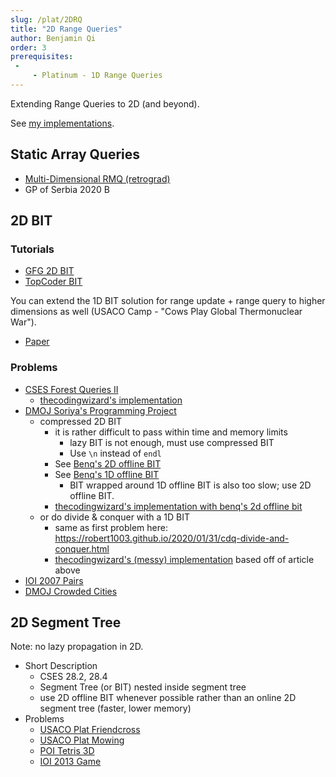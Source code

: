 ```yaml
---
slug: /plat/2DRQ
title: "2D Range Queries"
author: Benjamin Qi
order: 3
prerequisites: 
 - 
     - Platinum - 1D Range Queries
---
```


Extending Range Queries to 2D (and beyond).

<!-- END DESCRIPTION -->

See [my implementations](https://github.com/bqi343/USACO/tree/master/Implementations/content/data-structures/2D%20Range%20Queries%20(15.2)).

## Static Array Queries

 - [Multi-Dimensional RMQ (retrograd)](https://codeforces.com/blog/entry/53810)
 - GP of Serbia 2020 B

## 2D BIT

### Tutorials

 - [GFG 2D BIT](https://www.geeksforgeeks.org/two-dimensional-binary-indexed-tree-or-fenwick-tree/)
 - [TopCoder BIT](https://www.topcoder.com/community/competitive-programming/tutorials/binary-indexed-trees/)

You can extend the 1D BIT solution for range update + range query to higher dimensions as well (USACO Camp - "Cows Play Global Thermonuclear War").

 - [Paper](https://arxiv.org/pdf/1311.6093.pdf)

### Problems

 - [CSES Forest Queries II](https://cses.fi/problemset/task/1739)
   - [thecodingwizard's implementation](https://github.com/thecodingwizard/competitive-programming/blob/master/cses/Forest%20Queries%20II.cpp)
 - [DMOJ Soriya's Programming Project](https://dmoj.ca/problem/dmopc19c7p5)
   - compressed 2D BIT
     - it is rather difficult to pass within time and memory limits
       - lazy BIT is not enough, must use compressed BIT
       - Use `\n` instead of `endl`
     - See [Benq's 2D offline BIT](https://github.com/bqi343/USACO/blob/master/Implementations/content/data-structures/2D%20Range%20Queries%20(15.2)/BIT2DOff%20(15.2).h)
     - See [Benq's 1D offline BIT](https://github.com/bqi343/USACO/blob/master/Implementations/content/data-structures/1D%20Range%20Queries%20(9.2)/BIToff.h)
       - BIT wrapped around 1D offline BIT is also too slow; use 2D offline BIT.
     - [thecodingwizard's implementation with benq's 2d offline bit](https://github.com/thecodingwizard/competitive-programming/blob/master/DMOJ/Soriyas%20Programming%20Project.cpp)
   - or do divide & conquer with a 1D BIT
     - same as first problem here: https://robert1003.github.io/2020/01/31/cdq-divide-and-conquer.html
     - [thecodingwizard's (messy) implementation](https://github.com/thecodingwizard/competitive-programming/blob/master/DMOJ/Soriya%20Programming%20Project%201d%20BIT%20cdq%20dnc.cpp) based off of article above
 - [IOI 2007 Pairs](https://wcipeg.com/problem/ioi0722)
 - [DMOJ Crowded Cities](https://dmoj.ca/problem/bfs17p6)

## 2D Segment Tree

Note: no lazy propagation in 2D.

 - Short Description
   - CSES 28.2, 28.4
   - Segment Tree (or BIT) nested inside segment tree
   - use 2D offline BIT whenever possible rather than an online 2D segment tree (faster, lower memory)
 - Problems
   - [USACO Plat Friendcross](http://www.usaco.org/index.php?page=viewproblem2&cpid=722)
   - [USACO Plat Mowing](http://www.usaco.org/index.php?page=viewproblem2&cpid=601)
   - [POI Tetris 3D](https://szkopul.edu.pl/problemset/problem/OQjANSOOD_-c38gh8p6g3Gxp/site/?key=statement)
   - [IOI 2013 Game](http://wcipeg.com/problem/ioi1323)